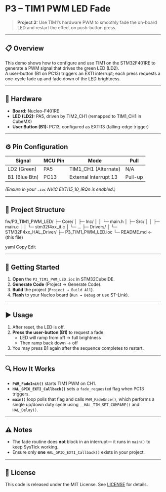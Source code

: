 # P3 – TIM1 PWM LED Fade

> **Project 3:** Use TIM1’s hardware PWM to smoothly fade the on-board LED and restart the effect on push-button press.

---

## 📋 Overview

This demo shows how to configure and use TIM1 on the STM32F401RE to generate a PWM signal that drives the green LED (LD2).  
A user-button (B1 on PC13) triggers an EXTI interrupt; each press requests a one-cycle fade up and fade down of the LED brightness.

---

## 🔌 Hardware

- **Board:** Nucleo-F401RE  
- **LED (LD2):** PA5, driven by TIM2_CH1 (remapped to TIM1_CH1 in CubeMX)  
- **User Button (B1):** PC13, configured as EXTI13 (falling-edge trigger)  

---

## ⚙️ Pin Configuration

| Signal        | MCU Pin | Mode                   | Pull   |
|---------------|---------|------------------------|--------|
| LD2 (Green)   | PA5     | TIM1_CH1 (Alternate)   | N/A    |
| B1 (Blue Btn) | PC13    | External Interrupt 13  | Pull-up|

*(Ensure in your `.ioc` NVIC EXTI15_10_IRQn is enabled.)*

---

## 📁 Project Structure

fw/P3_TIM1_PWM_LED/
├─ Core/
│ ├─ Inc/
│ │ └─ main.h
│ ├─ Src/
│ │ ├─ main.c
│ │ └─ stm32f4xx_it.c
│ └─ …
├─ Drivers/
│ └─ STM32F4xx_HAL_Driver/
├─ P3_TIM1_PWM_LED.ioc
└─ README.md ← (this file)

yaml
Copy
Edit

---

## 🚀 Getting Started

1. **Open** the `P3_TIM1_PWM_LED.ioc` in STM32CubeIDE.  
2. **Generate Code** (Project → Generate Code).  
3. **Build** the project (`Project → Build All`).  
4. **Flash** to your Nucleo board (`Run → Debug` or use ST-Link).  

---

## ▶️ Usage

1. After reset, the LED is off.  
2. **Press the user-button (B1)** to request a fade:  
   - LED will ramp from off → full brightness  
   - Then ramp back down → off  
3. You may press B1 again after the sequence completes to restart.

---

## 🔍 How It Works

- **`PWM_FadeInit()`** starts TIM1 PWM on CH1.  
- **`HAL_GPIO_EXTI_Callback()`** sets a `fade_requested` flag when PC13 triggers.  
- **`main()`** loop polls that flag and calls `PWM_FadeOnce()`, which performs a single up/down duty cycle using `__HAL_TIM_SET_COMPARE()` and `HAL_Delay()`.

---

## ⚠️ Notes

- The fade routine does **not** block in an interrupt— it runs in `main()` to keep SysTick working.  
- Ensure only **one** `HAL_GPIO_EXTI_Callback()` exists in your project.

---

## 📜 License

This code is released under the MIT License. See [LICENSE](../../LICENSE) for details.